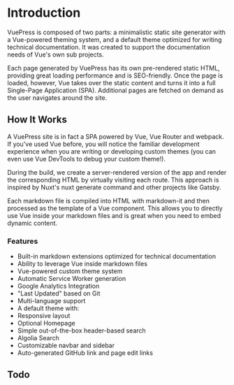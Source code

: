 # Introduction

VuePress is composed of two parts: a minimalistic static site generator with a Vue-powered theming system, and a default theme optimized for writing technical documentation. It was created to support the documentation needs of Vue's own sub projects.

Each page generated by VuePress has its own pre-rendered static HTML, providing great loading performance and is SEO-friendly. Once the page is loaded, however, Vue takes over the static content and turns it into a full Single-Page Application (SPA). Additional pages are fetched on demand as the user navigates around the site.

## How It Works

A VuePress site is in fact a SPA powered by Vue, Vue Router and webpack. If you've used Vue before, you will notice the familiar development experience when you are writing or developing custom themes (you can even use Vue DevTools to debug your custom theme!).

During the build, we create a server-rendered version of the app and render the corresponding HTML by virtually visiting each route. This approach is inspired by Nuxt's nuxt generate command and other projects like Gatsby.

Each markdown file is compiled into HTML with markdown-it and then processed as the template of a Vue component. This allows you to directly use Vue inside your markdown files and is great when you need to embed dynamic content.

### Features

* Built-in markdown extensions optimized for technical documentation
* Ability to leverage Vue inside markdown files
* Vue-powered custom theme system
* Automatic Service Worker generation
* Google Analytics Integration
* "Last Updated" based on Git
* Multi-language support
* A default theme with:
* Responsive layout
* Optional Homepage
* Simple out-of-the-box header-based search
* Algolia Search
* Customizable navbar and sidebar
* Auto-generated GitHub link and page edit links

## Todo
